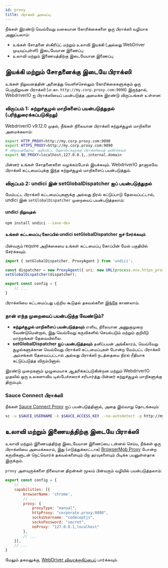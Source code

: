 ```yaml
---
id: proxy
title: பிராக்ஸி அமைப்பு
---
```


நீங்கள் இரண்டு வெவ்வேறு வகையான கோரிக்கைகளை ஒரு பிராக்ஸி வழியாக அனுப்பலாம்:

- உங்கள் சோதனை ஸ்கிரிப்ட் மற்றும் உலாவி இயக்கி (அல்லது WebDriver முடிவுப்புள்ளி) இடையேயான இணைப்பு
- உலாவி மற்றும் இணையத்திற்கு இடையேயான இணைப்பு

## இயக்கி மற்றும் சோதனைக்கு இடையே பிராக்ஸி

உங்கள் நிறுவனத்தின் அனைத்து வெளிச்செல்லும் கோரிக்கைகளுக்கும் ஒரு பெருநிறுவன பிராக்ஸி (எ.கா. `http://my.corp.proxy.com:9090`) இருந்தால், WebdriverIO ஐ பிராக்ஸியைப் பயன்படுத்த அமைக்க இரண்டு விருப்பங்கள் உள்ளன:

### விருப்பம் 1: சுற்றுச்சூழல் மாறிகளைப் பயன்படுத்துதல் (பரிந்துரைக்கப்படுகிறது)

WebdriverIO v9.12.0 முதல், நீங்கள் நிலையான பிராக்ஸி சுற்றுச்சூழல் மாறிகளை அமைக்கலாம்:

```bash
export HTTP_PROXY=http://my.corp.proxy.com:9090
export HTTPS_PROXY=http://my.corp.proxy.com:9090
# விருப்பத்தேர்வு: குறிப்பிட்ட ஹோஸ்ட்களுக்கு பிராக்ஸியைத் தவிர்க்கவும்
export NO_PROXY=localhost,127.0.0.1,.internal.domain
```

பின்னர் உங்கள் சோதனைகளை வழக்கம்போல் இயக்கவும். WebdriverIO தானாகவே பிராக்ஸி கட்டமைப்புக்கு இந்த சுற்றுச்சூழல் மாறிகளைப் பயன்படுத்தும்.

### விருப்பம் 2: undici இன் setGlobalDispatcher ஐப் பயன்படுத்துதல்

மேம்பட்ட பிராக்ஸி கட்டமைப்புகளுக்கு அல்லது நிரல் கட்டுப்பாடு தேவைப்பட்டால், undici இன் `setGlobalDispatcher` முறையைப் பயன்படுத்தலாம்:

#### undici நிறுவுதல்

```bash npm2yarn
npm install undici --save-dev
```

#### உங்கள் கட்டமைப்பு கோப்பில் undici setGlobalDispatcher ஐச் சேர்க்கவும்

பின்வரும் require அறிக்கையை உங்கள் கட்டமைப்பு கோப்பின் மேல் பகுதியில் சேர்க்கவும்.

```js title="wdio.conf.js"
import { setGlobalDispatcher, ProxyAgent } from 'undici';

const dispatcher = new ProxyAgent({ uri: new URL(process.env.https_proxy || 'http://my.corp.proxy.com:9090').toString() });
setGlobalDispatcher(dispatcher);

export const config = {
    // ...
}
```

பிராக்ஸியை கட்டமைப்பது பற்றிய கூடுதல் தகவல்களை [இங்கே](https://github.com/nodejs/undici/blob/main/docs/docs/api/ProxyAgent.md) காணலாம்.

### நான் எந்த முறையைப் பயன்படுத்த வேண்டும்?

- **சுற்றுச்சூழல் மாறிகளைப் பயன்படுத்தவும்** எளிய, நிலையான அணுகுமுறை வேண்டுமென்றால், இது வெவ்வேறு கருவிகளில் செயல்படும் மற்றும் குறியீடு மாற்றங்கள் தேவையில்லை.
- **setGlobalDispatcher ஐப் பயன்படுத்தவும்** தனிப்பயன் அங்கீகாரம், வெவ்வேறு சூழல்களுக்கான வெவ்வேறு பிராக்ஸி கட்டமைப்புகள் போன்ற மேம்பட்ட பிராக்ஸி அம்சங்கள் தேவைப்பட்டால் அல்லது பிராக்ஸி நடத்தையை நிரல் ரீதியாக கட்டுப்படுத்த விரும்பினால்.

இரண்டு முறைகளும் முழுமையாக ஆதரிக்கப்படுகின்றன மற்றும் WebdriverIO முதலில் ஒரு உலகளாவிய டிஸ்பேச்சரைச் சரிபார்த்து பின்னர் சுற்றுச்சூழல் மாறிகளுக்கு திரும்பும்.

### Sauce Connect பிராக்ஸி

நீங்கள் [Sauce Connect Proxy](https://docs.saucelabs.com/secure-connections/sauce-connect-5) ஐப் பயன்படுத்தினால், அதை இவ்வாறு தொடங்கவும்:

```sh
sc -u $SAUCE_USERNAME -k $SAUCE_ACCESS_KEY --no-autodetect -p http://my.corp.proxy.com:9090
```

## உலாவி மற்றும் இணையத்திற்கு இடையே பிராக்ஸி

உலாவி மற்றும் இணையத்திற்கு இடையேயான இணைப்பை டன்னல் செய்ய, நீங்கள் ஒரு பிராக்ஸியை அமைக்கலாம், இது (எடுத்துக்காட்டாக) [BrowserMob Proxy](https://github.com/lightbody/browsermob-proxy) போன்ற கருவிகளுடன் நெட்வொர்க் தகவல்களையும் பிற தரவுகளையும் பிடிக்க பயனுள்ளதாக இருக்கும்.

`proxy` அளவுருக்களை நிலையான திறன்கள் மூலம் பின்வரும் வழியில் பயன்படுத்தலாம்:

```js title="wdio.conf.js"
export const config = {
    // ...
    capabilities: [{
        browserName: 'chrome',
        // ...
        proxy: {
            proxyType: "manual",
            httpProxy: "corporate.proxy:8080",
            socksUsername: "codeceptjs",
            socksPassword: "secret",
            noProxy: "127.0.0.1,localhost"
        },
        // ...
    }],
    // ...
}
```

மேலும் தகவலுக்கு, [WebDriver விவரக்குறிப்பைப்](https://w3c.github.io/webdriver/#proxy) பார்க்கவும்.